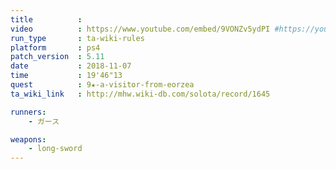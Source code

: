 ```yaml
---
title          :
video          : https://www.youtube.com/embed/9VONZv5ydPI #https://youtu.be/9VONZv5ydPI
run_type       : ta-wiki-rules
platform       : ps4
patch_version  : 5.11
date           : 2018-11-07
time           : 19'46"13
quest          : 9★-a-visitor-from-eorzea
ta_wiki_link   : http://mhw.wiki-db.com/solota/record/1645

runners:
    - ガース

weapons:
    - long-sword
---
```

